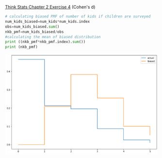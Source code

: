 [Think Stats Chapter 2 Exercise 4](http://greenteapress.com/thinkstats2/html/thinkstats2003.html#toc24) (Cohen's d)

```python
# calculating biased PMF of number of kids if children are surveyed
num_kids_biased=num_kids*num_kids.index
obs=num_kids_biased.sum()
nkb_pmf=num_kids_biased/obs
#calculating the mean of biased distribution
print ((nkb_pmf*nkb_pmf.index).sum())
print (nkb_pmf)
```
![plot](images/ex2plot.png)

